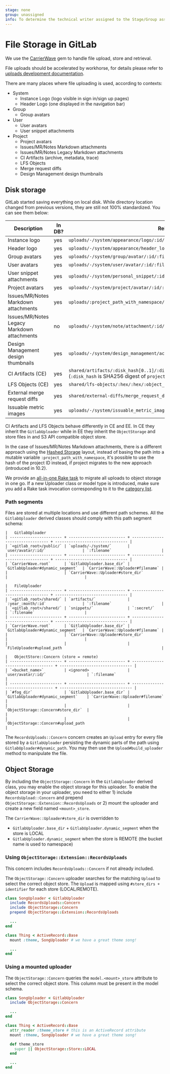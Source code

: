 ```yaml
---
stage: none
group: unassigned
info: To determine the technical writer assigned to the Stage/Group associated with this page, see https://about.gitlab.com/handbook/engineering/ux/technical-writing/#assignments
---
```


# File Storage in GitLab

We use the [CarrierWave](https://github.com/carrierwaveuploader/carrierwave) gem to handle file upload, store and retrieval.

File uploads should be accelerated by workhorse, for details please refer to [uploads development documentation](uploads.md).

There are many places where file uploading is used, according to contexts:

- System
  - Instance Logo (logo visible in sign in/sign up pages)
  - Header Logo (one displayed in the navigation bar)
- Group
  - Group avatars
- User
  - User avatars
  - User snippet attachments
- Project
  - Project avatars
  - Issues/MR/Notes Markdown attachments
  - Issues/MR/Notes Legacy Markdown attachments
  - CI Artifacts (archive, metadata, trace)
  - LFS Objects
  - Merge request diffs
  - Design Management design thumbnails

## Disk storage

GitLab started saving everything on local disk. While directory location changed from previous versions,
they are still not 100% standardized. You can see them below:

| Description                           | In DB? | Relative path (from CarrierWave.root)                       | Uploader class         | model_type |
| ------------------------------------- | ------ | ----------------------------------------------------------- | ---------------------- | ---------- |
| Instance logo                         | yes    | `uploads/-/system/appearance/logo/:id/:filename`              | `AttachmentUploader`   | Appearance |
| Header logo                           | yes    | `uploads/-/system/appearance/header_logo/:id/:filename`       | `AttachmentUploader`   | Appearance |
| Group avatars                         | yes    | `uploads/-/system/group/avatar/:id/:filename`                 | `AvatarUploader`       | Group      |
| User avatars                          | yes    | `uploads/-/system/user/avatar/:id/:filename`                  | `AvatarUploader`       | User       |
| User snippet attachments              | yes    | `uploads/-/system/personal_snippet/:id/:random_hex/:filename` | `PersonalFileUploader` | Snippet    |
| Project avatars                       | yes    | `uploads/-/system/project/avatar/:id/:filename`               | `AvatarUploader`       | Project    |
| Issues/MR/Notes Markdown attachments  | yes    | `uploads/:project_path_with_namespace/:random_hex/:filename`  | `FileUploader`         | Project    |
| Issues/MR/Notes Legacy Markdown attachments | no | `uploads/-/system/note/attachment/:id/:filename`            | `AttachmentUploader`   | Note       |
| Design Management design thumbnails   | yes | `uploads/-/system/design_management/action/image_v432x230/:id/:filename` | `DesignManagement::DesignV432x230Uploader` | DesignManagement::Action |
| CI Artifacts (CE)                     | yes    | `shared/artifacts/:disk_hash[0..1]/:disk_hash[2..3]/:disk_hash/:year_:month_:date/:job_id/:job_artifact_id` (`:disk_hash` is SHA256 digest of `project_id`) | `JobArtifactUploader`  | Ci::JobArtifact  |
| LFS Objects (CE)                      | yes    | `shared/lfs-objects/:hex/:hex/:object_hash`                   | `LfsObjectUploader`    | LfsObject  |
| External merge request diffs          | yes    | `shared/external-diffs/merge_request_diffs/mr-:parent_id/diff-:id` | `ExternalDiffUploader` | MergeRequestDiff |
| Issuable metric images                | yes    | `uploads/-/system/issuable_metric_image/file/:id/:filename` | `IssuableMetricImageUploader` | IssuableMetricImage |

CI Artifacts and LFS Objects behave differently in CE and EE. In CE they inherit the `GitlabUploader`
while in EE they inherit the `ObjectStorage` and store files in and S3 API compatible object store.

In the case of Issues/MR/Notes Markdown attachments, there is a different approach using the [Hashed Storage](../administration/repository_storage_types.md) layout,
instead of basing the path into a mutable variable `:project_path_with_namespace`, it's possible to use the
hash of the project ID instead, if project migrates to the new approach (introduced in 10.2).

We provide an [all-in-one Rake task](../administration/raketasks/uploads/migrate.md)
to migrate all uploads to object storage in one go. If a new Uploader class or model
type is introduced, make sure you add a Rake task invocation corresponding to it to the
[category list](https://gitlab.com/gitlab-org/gitlab/blob/master/lib/tasks/gitlab/uploads/migrate.rake).

### Path segments

Files are stored at multiple locations and use different path schemes.
All the `GitlabUploader` derived classes should comply with this path segment schema:

```plaintext
|   GitlabUploader
| ----------------------- + ------------------------- + --------------------------------- + -------------------------------- |
| `<gitlab_root>/public/` | `uploads/-/system/`       | `user/avatar/:id/`                | `:filename`                      |
| ----------------------- + ------------------------- + --------------------------------- + -------------------------------- |
| `CarrierWave.root`      | `GitlabUploader.base_dir` | `GitlabUploader#dynamic_segment`  | `CarrierWave::Uploader#filename` |
|                         | `CarrierWave::Uploader#store_dir`                             |                                  |

|   FileUploader
| ----------------------- + ------------------------- + --------------------------------- + -------------------------------- |
| `<gitlab_root>/shared/` | `artifacts/`              | `:year_:month/:id`                | `:filename`                      |
| `<gitlab_root>/shared/` | `snippets/`               | `:secret/`                        | `:filename`                      |
| ----------------------- + ------------------------- + --------------------------------- + -------------------------------- |
| `CarrierWave.root`      | `GitlabUploader.base_dir` | `GitlabUploader#dynamic_segment`  | `CarrierWave::Uploader#filename` |
|                         | `CarrierWave::Uploader#store_dir`                             |                                  |
|                         |                           | `FileUploader#upload_path                                            |

|   ObjectStore::Concern (store = remote)
| ----------------------- + ------------------------- + ----------------------------------- + -------------------------------- |
| `<bucket_name>`         | <ignored>                 | `user/avatar/:id/`                  | `:filename`                      |
| ----------------------- + ------------------------- + ----------------------------------- + -------------------------------- |
| `#fog_dir`              | `GitlabUploader.base_dir` | `GitlabUploader#dynamic_segment`    | `CarrierWave::Uploader#filename` |
|                         |                           | `ObjectStorage::Concern#store_dir`  |                                  |
|                         |                           | `ObjectStorage::Concern#upload_path                                    |
```

The `RecordsUploads::Concern` concern creates an `Upload` entry for every file stored by a `GitlabUploader` persisting the dynamic parts of the path using
`GitlabUploader#dynamic_path`. You may then use the `Upload#build_uploader` method to manipulate the file.

## Object Storage

By including the `ObjectStorage::Concern` in the `GitlabUploader` derived class, you may enable the object storage for this uploader. To enable the object storage
in your uploader, you need to either 1) include `RecordsUpload::Concern` and prepend `ObjectStorage::Extension::RecordsUploads` or 2) mount the uploader and create a new field named `<mount>_store`.

The `CarrierWave::Uploader#store_dir` is overridden to

- `GitlabUploader.base_dir` + `GitlabUploader.dynamic_segment` when the store is LOCAL
- `GitlabUploader.dynamic_segment` when the store is REMOTE (the bucket name is used to namespace)

### Using `ObjectStorage::Extension::RecordsUploads`

This concern includes `RecordsUploads::Concern` if not already included.

The `ObjectStorage::Concern` uploader searches for the matching `Upload` to select the correct object store. The `Upload` is mapped using `#store_dirs + identifier` for each store (LOCAL/REMOTE).

```ruby
class SongUploader < GitlabUploader
  include RecordsUploads::Concern
  include ObjectStorage::Concern
  prepend ObjectStorage::Extension::RecordsUploads

  ...
end

class Thing < ActiveRecord::Base
  mount :theme, SongUploader # we have a great theme song!

  ...
end
```

### Using a mounted uploader

The `ObjectStorage::Concern` queries the `model.<mount>_store` attribute to select the correct object store.
This column must be present in the model schema.

```ruby
class SongUploader < GitlabUploader
  include ObjectStorage::Concern

  ...
end

class Thing < ActiveRecord::Base
  attr_reader :theme_store # this is an ActiveRecord attribute
  mount :theme, SongUploader # we have a great theme song!

  def theme_store
    super || ObjectStorage::Store::LOCAL
  end

  ...
end
```
